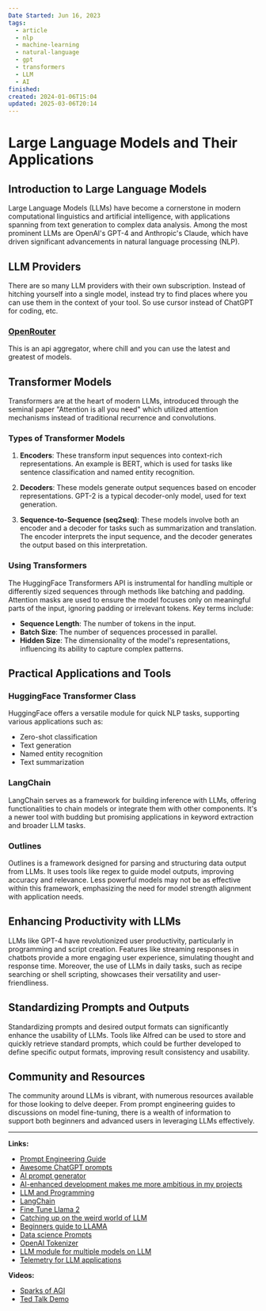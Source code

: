 ```yaml
---
Date Started: Jun 16, 2023
tags:
  - article
  - nlp
  - machine-learning
  - natural-language
  - gpt
  - transformers
  - LLM
  - AI
finished: 
created: 2024-01-06T15:04
updated: 2025-03-06T20:14
---
```

# Large Language Models and Their Applications

## Introduction to Large Language Models

Large Language Models (LLMs) have become a cornerstone in modern computational linguistics and artificial intelligence, with applications spanning from text generation to complex data analysis. Among the most prominent LLMs are OpenAI's GPT-4 and Anthropic's Claude, which have driven significant advancements in natural language processing (NLP).

## LLM Providers

There are so many LLM providers with their own subscription. Instead of hitching yourself into a single model, instead try to find places where you can use them in the context of your tool. So use cursor instead of ChatGPT for coding, etc. 


### [OpenRouter](https://openrouter.ai/)
This is an api aggregator, where chill and you can use the latest and greatest of models. 



## Transformer Models

Transformers are at the heart of modern LLMs, introduced through the seminal paper "Attention is all you need" which utilized attention mechanisms instead of traditional recurrence and convolutions.

### Types of Transformer Models

1. **Encoders**: These transform input sequences into context-rich representations. An example is BERT, which is used for tasks like sentence classification and named entity recognition.

2. **Decoders**: These models generate output sequences based on encoder representations. GPT-2 is a typical decoder-only model, used for text generation.

3. **Sequence-to-Sequence (seq2seq)**: These models involve both an encoder and a decoder for tasks such as summarization and translation. The encoder interprets the input sequence, and the decoder generates the output based on this interpretation.

### Using Transformers

The HuggingFace Transformers API is instrumental for handling multiple or differently sized sequences through methods like batching and padding. Attention masks are used to ensure the model focuses only on meaningful parts of the input, ignoring padding or irrelevant tokens. Key terms include:
- **Sequence Length**: The number of tokens in the input.
- **Batch Size**: The number of sequences processed in parallel.
- **Hidden Size**: The dimensionality of the model's representations, influencing its ability to capture complex patterns.

## Practical Applications and Tools

### HuggingFace Transformer Class

HuggingFace offers a versatile module for quick NLP tasks, supporting various applications such as:
- Zero-shot classification
- Text generation
- Named entity recognition
- Text summarization

### LangChain

LangChain serves as a framework for building inference with LLMs, offering functionalities to chain models or integrate them with other components. It's a newer tool with budding but promising applications in keyword extraction and broader LLM tasks.

### Outlines

Outlines is a framework designed for parsing and structuring data output from LLMs. It uses tools like regex to guide model outputs, improving accuracy and relevance. Less powerful models may not be as effective within this framework, emphasizing the need for model strength alignment with application needs.

## Enhancing Productivity with LLMs

LLMs like GPT-4 have revolutionized user productivity, particularly in programming and script creation. Features like streaming responses in chatbots provide a more engaging user experience, simulating thought and response time. Moreover, the use of LLMs in daily tasks, such as recipe searching or shell scripting, showcases their versatility and user-friendliness.

## Standardizing Prompts and Outputs

Standardizing prompts and desired output formats can significantly enhance the usability of LLMs. Tools like Alfred can be used to store and quickly retrieve standard prompts, which could be further developed to define specific output formats, improving result consistency and usability.

## Community and Resources

The community around LLMs is vibrant, with numerous resources available for those looking to delve deeper. From prompt engineering guides to discussions on model fine-tuning, there is a wealth of information to support both beginners and advanced users in leveraging LLMs effectively.


---

**Links:**
- [Prompt Engineering Guide](https://github.com/dair-ai/Prompt-Engineering-Guide)
- [Awesome ChatGPT prompts](https://github.com/f/awesome-chatgpt-prompts)
- [AI prompt generator](https://github.com/f/awesome-chatgpt-prompts)
- [AI-enhanced development makes me more ambitious in my projects](https://simonwillison.net/2023/Mar/27/ai-enhanced-development/)
- [LLM and Programming](http://antirez.com/news/140)
- [LangChain](https://github.com/hwchase17/chat-langchain)
- [Fine Tune Llama 2](https://brev.dev/blog/fine-tuning-llama-2)
- [Catching up on the weird world of LLM](https://simonwillison.net/2023/Aug/3/weird-world-of-llms/)
- [Beginners guide to LLAMA](https://agi-sphere.com/llama-guide/)
- [Data science Prompts](https://github.com/travistangvh/ChatGPT-Data-Science-Prompts)
- [OpenAI Tokenizer](https://openai-tokenizer.netlify.app/)
- [LLM module for multiple models on LLM](https://llm.datasette.io/en/stable/other-models.html)
- [Telemetry for LLM applications](https://github.com/traceloop/openllmetry-js)

**Videos:**
- [Sparks of AGI](https://youtu.be/qbIk7-JPB2c)
- [Ted Talk Demo](https://youtu.be/C_78DM8fG6E)